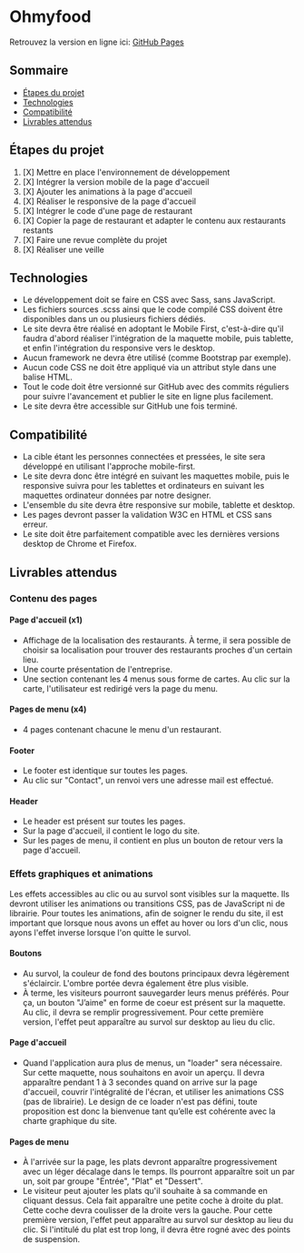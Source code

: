 # Ohmyfood

Retrouvez la version en ligne ici:
[GitHub Pages](https://marioncorvez.github.io/ohmyfood/)


## Sommaire

- [Étapes du projet](#-etapes-du-projet)
- [Technologies](#-technologies)
- [Compatibilité](#-compatibilite)
- [Livrables attendus](#-livrables-attendus)


## Étapes du projet

1. [X] Mettre en place l'environnement de développement
2. [X] Intégrer la version mobile de la page d'accueil
3. [X] Ajouter les animations à la page d'accueil
4. [X] Réaliser le responsive de la page d'accueil
5. [X] Intégrer le code d'une page de restaurant
6. [X] Copier la page de restaurant et adapter le contenu aux restaurants restants
7. [X] Faire une revue complète du projet
8. [X] Réaliser une veille


## Technologies

- Le développement doit se faire en CSS avec Sass, sans JavaScript.
- Les fichiers sources .scss ainsi que le code compilé CSS doivent être disponibles
dans un ou plusieurs fichiers dédiés.
- Le site devra être réalisé en adoptant le Mobile First, c'est-à-dire qu'il faudra d'abord réaliser l'intégration de la maquette mobile, puis tablette, et enfin l'intégration du responsive vers le desktop.
- Aucun framework ne devra être utilisé (comme Bootstrap par exemple).
- Aucun code CSS ne doit être appliqué via un attribut style dans une balise HTML.
- Tout le code doit être versionné sur GitHub avec des commits réguliers pour suivre l'avancement et publier le site en ligne plus facilement.
- Le site devra être accessible sur GitHub une fois terminé.


## Compatibilité

- La cible étant les personnes connectées et pressées, le site sera développé en utilisant l'approche mobile-first.
- Le site devra donc être intégré en suivant les maquettes mobile, puis le responsive suivra pour les tablettes et ordinateurs en suivant les maquettes ordinateur données par notre designer.
- L'ensemble du site devra être responsive sur mobile, tablette et desktop.
- Les pages devront passer la validation W3C en HTML et CSS sans erreur.
- Le site doit être parfaitement compatible avec les dernières versions desktop de Chrome et Firefox.


## Livrables attendus

### Contenu des pages

#### Page d'accueil (x1)
- Affichage de la localisation des restaurants. À terme, il sera possible de choisir sa
localisation pour trouver des restaurants proches d'un certain lieu.
- Une courte présentation de l'entreprise.
- Une section contenant les 4 menus sous forme de cartes. Au clic sur la carte,
l'utilisateur est redirigé vers la page du menu.

#### Pages de menu (x4)
- 4 pages contenant chacune le menu d'un restaurant.

#### Footer
- Le footer est identique sur toutes les pages.
- Au clic sur "Contact", un renvoi vers une adresse mail est effectué.

#### Header
- Le header est présent sur toutes les pages.
- Sur la page d'accueil, il contient le logo du site.
- Sur les pages de menu, il contient en plus un bouton de retour vers la page d'accueil.


### Effets graphiques et animations

Les effets accessibles au clic ou au survol sont visibles sur la maquette. Ils devront utiliser les animations ou transitions CSS, pas de JavaScript ni de librairie. Pour toutes les animations, afin de soigner le rendu du site, il est important que lorsque nous avons un effet au hover ou lors d'un clic, nous ayons l'effet inverse lorsque l'on quitte le survol.

#### Boutons
- Au survol, la couleur de fond des boutons principaux devra légèrement s'éclaircir.
L'ombre portée devra également être plus visible.
- À terme, les visiteurs pourront sauvegarder leurs menus préférés. Pour ça, un
bouton "J’aime" en forme de coeur est présent sur la maquette. Au clic, il devra se
remplir progressivement. Pour cette première version, l'effet peut apparaître au
survol sur desktop au lieu du clic.

#### Page d'accueil
- Quand l'application aura plus de menus, un "loader" sera nécessaire. Sur cette
maquette, nous souhaitons en avoir un aperçu. Il devra apparaître pendant 1 à 3
secondes quand on arrive sur la page d'accueil, couvrir l'intégralité de l'écran, et
utiliser les animations CSS (pas de librairie). Le design de ce loader n'est pas défini, toute proposition est donc la bienvenue tant qu’elle est cohérente avec la charte graphique du site.

#### Pages de menu
- À l'arrivée sur la page, les plats devront apparaître progressivement avec un léger
décalage dans le temps. Ils pourront apparaître soit un par un, soit par groupe
"Entrée", "Plat" et "Dessert".
- Le visiteur peut ajouter les plats qu'il souhaite à sa commande en cliquant dessus.
Cela fait apparaître une petite coche à droite du plat. Cette coche devra coulisser de
la droite vers la gauche. Pour cette première version, l'effet peut apparaître au survol sur desktop au lieu du clic. Si l'intitulé du plat est trop long, il devra être rogné avec des points de suspension.